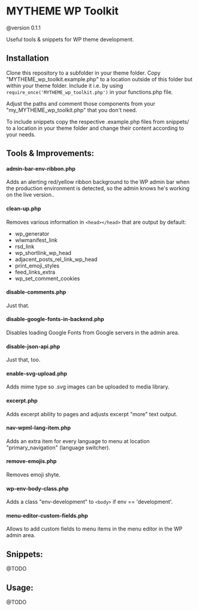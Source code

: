 MYTHEME WP Toolkit
===============

@version 0.1.1

Useful tools & snippets for WP theme development.

Installation
------------

Clone this repository to a subfolder in your theme folder. Copy "MYTHEME_wp_toolkit.example.php" to a location outside of this folder but within your theme folder. Include it i.e. by using `require_once('MYTHEME_wp_toolkit.php')` in your functions.php file. 

Adjust the paths and comment those components from your "my_MYTHEME_wp_toolkit.php" that you don't need.

To include snippets copy the respective .example.php files from snippets/ to a location in your theme folder and change their content according to your needs.

Tools & Improvements:
---------------------

#### admin-bar-env-ribbon.php

Adds an alerting red/yellow ribbon background to the WP admin bar when the production environment is detected, so the admin knows he's working on the live version..

#### clean-up.php
Removes various information in `<head></head>` that are output by default:

- wp_generator
- wlwmanifest_link
- rsd_link
- wp_shortlink_wp_head
- adjacent_posts_rel_link_wp_head
- print_emoji_styles
- feed_links_extra
- wp_set_comment_cookies

#### disable-comments.php
Just that.

#### disable-google-fonts-in-backend.php
Disables loading Google Fonts from Google servers in the admin area.

#### disable-json-api.php
Just that, too.

#### enable-svg-upload.php
Adds mime type so .svg images can be uploaded to media library.

#### excerpt.php
Adds excerpt ability to pages and adjusts excerpt "more" text output. 

#### nav-wpml-lang-item.php
Adds an extra item for every language to menu at location "primary_navigation" (language switcher).

#### remove-emojis.php
Removes emoji shyte.

#### wp-env-body-class.php
Adds a class "env-development" to `<body>` if env == 'development'.

#### menu-editor-custom-fields.php
Allows to add custom fields to menu items in the menu editor in the WP admin area.

Snippets:
---------
@TODO

Usage:
------
@TODO


